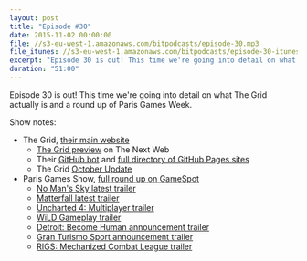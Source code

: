```yaml
---
layout: post
title: "Episode #30"
date: 2015-11-02 00:00:00
file: //s3-eu-west-1.amazonaws.com/bitpodcasts/episode-30.mp3
file_itunes: //s3-eu-west-1.amazonaws.com/bitpodcasts/episode-30-itunes.m4a
excerpt: "Episode 30 is out! This time we're going into detail on what The Grid actually is and a round up of Paris Games Week"
duration: "51:00"
---
```


Episode 30 is out! This time we're going into detail on what The Grid actually is and a round up of Paris Games Week.

Show notes:

- The Grid, [their main website](thegrid.io)
  - [The Grid preview](http://thenextweb.com/dd/2015/07/31/this-is-what-the-grids-ai-website-builder-looks-like/) on The Next Web
  - Their [GitHub bot](https://github.com/grid-bot) and [full directory of GitHub Pages sites](https://github.com/the-domains)
  - The Grid [October Update](http://us6.campaign-archive1.com/?u=e3e55c4321c915d4d6fb9f8f0&id=6cc69ad4eb)
- Paris Games Show, [full round up on GameSpot](http://www.gamespot.com/articles/the-biggest-ps4-news-from-sonys-paris-games-week-2/1100-6431806/)
  - [No Man's Sky latest trailer](https://www.youtube.com/watch?v=eBERVWYa-1Y)
  - [Matterfall latest trailer](https://www.youtube.com/watch?v=uIl5jP9EjCY)
  - [Uncharted 4: Multiplayer trailer](https://www.youtube.com/watch?v=gHDKnWosOyY)
  - [WiLD Gameplay trailer](https://www.youtube.com/watch?v=JZwCLfTvmXo)
  - [Detroit: Become Human announcement trailer](https://www.youtube.com/watch?v=Pelrr__9qx8)
  - [Gran Turismo Sport announcement trailer](https://www.youtube.com/watch?v=2h-Kycm8Jxo)
  - [RIGS: Mechanized Combat League trailer](https://www.youtube.com/watch?v=b7qC8xdxrkg)
